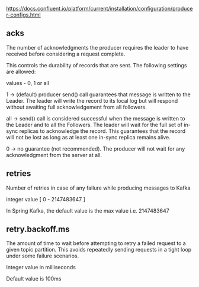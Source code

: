 https://docs.confluent.io/platform/current/installation/configuration/producer-configs.html

## acks

The number of acknowledgments the producer requires the leader to have received before considering a request complete.

This controls the durability of records that are sent. The following settings are allowed:

values - 0, 1 or all

1   ->  (default) producer send() call guarantees that message is written to the Leader.
        The leader will write the record to its local log but will respond without awaiting full acknowledgement from all followers.

all ->  send() call is considered successful when the message is written to the Leader and to all the Followers.
        The leader will wait for the full set of in-sync replicas to acknowledge the record.
        This guarantees that the record will not be lost as long as at least one in-sync replica remains alive.

0   ->  no guarantee (not recommended). The producer will not wait for any acknowledgment from the server at all.


## retries

Number of retries in case of any failure while producing messages to Kafka

integer value [ 0 - 2147483647 ]

In Spring Kafka, the default value is the max value i.e. 2147483647


## retry.backoff.ms

The amount of time to wait before attempting to retry a failed request to a given topic partition.
This avoids repeatedly sending requests in a tight loop under some failure scenarios.

Integer value in milliseconds

Default value is 100ms
